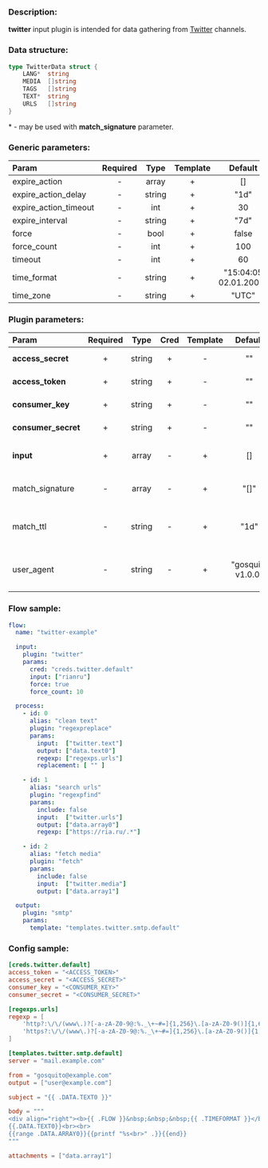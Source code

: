 ### Description:

**twitter** input plugin is intended for data gathering from
[Twitter](https://twitter.com/) channels.

### Data structure:

```go
type TwitterData struct {
	LANG*  string
	MEDIA  []string
	TAGS   []string
	TEXT*  string
	URLS   []string
}
```

&ast; - may be used with **match_signature** parameter.

### Generic parameters:

| Param                   | Required   | Type     | Template   | Default                 |
| :---------------------- | :--------: | :------: | :--------: | :---------------------: |
| expire_action           | -          | array    | +          | []                      |
| expire_action_delay     | -          | string   | +          | "1d"                    |
| expire_action_timeout   | -          | int      | +          | 30                      |
| expire_interval         | -          | string   | +          | "7d"                    |
| force                   | -          | bool     | +          | false                   |
| force_count             | -          | int      | +          | 100                     |
| timeout                 | -          | int      | +          | 60                      |
| time_format             | -          | string   | +          | "15:04:05 02.01.2006"   |
| time_zone               | -          | string   | +          | "UTC"                   |


### Plugin parameters:

| Param                 | Required   | Type     | Cred   | Template   | Default             | Example           | Description                                                               |
| :-------------------- | :--------: | :------: | :----: | :--------: | :-----------------: | :---------------: | :------------------------------------------------------------------------ |
| **access_secret**     | +          | string   | +      | -          | ""                  | ""                | [Twitter API Access](https://developer.twitter.com/en/apply-for-access)   |
| **access_token**      | +          | string   | +      | -          | ""                  | ""                | [Twitter API Access](https://developer.twitter.com/en/apply-for-access)   |
| **consumer_key**      | +          | string   | +      | -          | ""                  | ""                | [Twitter API Access](https://developer.twitter.com/en/apply-for-access)   |
| **consumer_secret**   | +          | string   | +      | -          | ""                  | ""                | [Twitter API Access](https://developer.twitter.com/en/apply-for-access)   |
| **input**             | +          | array    | -      | +          | []                  | ["tass_agency"]   | List of Twitter channels.                                                 |
| match_signature       | -          | array    | -      | +          | "[]"                | ["text", "time"]  | Match new tweets by signature.                                          |
| match_ttl             | -          | string   | -      | +          | "1d"                | "24h"             | TTL (Time To Live) for matched signatures.                                |
| user_agent            | -          | string   | -      | +          | "gosquito v1.0.0"   | "webchela 1.0"    | Custom User-Agent for API access.                                         |


### Flow sample:

```yaml
flow:
  name: "twitter-example"

  input:
    plugin: "twitter"
    params:
      cred: "creds.twitter.default"
      input: ["rianru"]
      force: true
      force_count: 10

  process:
    - id: 0
      alias: "clean text"
      plugin: "regexpreplace"
      params:
        input:  ["twitter.text"]
        output: ["data.text0"]
        regexp: ["regexps.urls"]
        replacement: [ "" ]

    - id: 1
      alias: "search urls"
      plugin: "regexpfind"
      params:
        include: false
        input:  ["twitter.urls"]
        output: ["data.array0"]
        regexp: ["https://ria.ru/.*"]

    - id: 2
      alias: "fetch media"
      plugin: "fetch"
      params:
        include: false
        input:  ["twitter.media"]
        output: ["data.array1"]

  output:
    plugin: "smtp"
    params:
      template: "templates.twitter.smtp.default"
```

### Config sample:

```toml
[creds.twitter.default]
access_token = "<ACCESS_TOKEN>"
access_secret = "<ACCESS_SECRET>"
consumer_key = "<CONSUMER_KEY>"
consumer_secret = "<CONSUMER_SECRET>"

[regexps.urls]
regexp = [
    'http?:\/\/(www\.)?[-a-zA-Z0-9@:%._\+~#=]{1,256}\.[a-zA-Z0-9()]{1,6}\b([-a-zA-Z0-9()@:%_\+.~#?&//=]*)',
    'https?:\/\/(www\.)?[-a-zA-Z0-9@:%._\+~#=]{1,256}\.[a-zA-Z0-9()]{1,6}\b([-a-zA-Z0-9()@:%_\+.~#?&//=]*)'
]

[templates.twitter.smtp.default]
server = "mail.example.com"

from = "gosquito@example.com"
output = ["user@example.com"]

subject = "{{ .DATA.TEXT0 }}"

body = """
<div align="right"><b>{{ .FLOW }}&nbsp;&nbsp;&nbsp;{{ .TIMEFORMAT }}</b></div>
{{.DATA.TEXT0}}<br><br>
{{range .DATA.ARRAY0}}{{printf "%s<br>" .}}{{end}}
"""

attachments = ["data.array1"]
```


